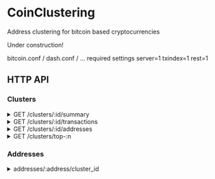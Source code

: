 # CoinClustering
Address clustering for bitcoin based cryptocurrencies

Under construction!

bitcoin.conf / dash.conf / ... required settings
server=1
txindex=1
rest=1

## HTTP API

### Clusters
<details>
 <summary>GET /clusters/:id/summary</summary>

`/clusters/867498/summary`
``` json
{
  "balance": 0,
  "firstTransaction": {
    "txid": "31f3710a0a6fede8d198fd1da26124dcc55d3bb4afad818050aa2413dc210564",
    "height": 313604,
    "n": 1
  },
  "lastTransaction": {
    "txid": "2608555083f4e2b46189f395fee7c4e44fe462f3da0faa07e3ad3af10ebc98d7",
    "height": 313652,
    "n": 1
  },
  "addressCount": 3
}
```
</details>
<details>
 <summary>GET /clusters/:id/transactions</summary>

`/clusters/867498/transactions`
``` json
[
  {
    "txid": "31f3710a0a6fede8d198fd1da26124dcc55d3bb4afad818050aa2413dc210564",
    "height": 313604,
    "n": 1
  },
  {
    "txid": "9d05dc6580b7336a01ba83ee8adbfb214950dc42252ae4fdca45424cbc7519e2",
    "height": 313613,
    "n": 1
  },
  {
    "txid": "d0414c14591e307157b72a7091dd46be4763d1ad3d2edcb00547f43b5fe6b4b8",
    "height": 313626,
    "n": 1
  },
  {
    "txid": "2608555083f4e2b46189f395fee7c4e44fe462f3da0faa07e3ad3af10ebc98d7",
    "height": 313652,
    "n": 1
  }
]
```
</details>
<details>
 <summary>GET /clusters/:id/addresses</summary>

`/clusters/867498/addresses`
``` json
[
  "Lg1a7xRpiyMVAKvhLCrh78TEg1SLrVt2Eg",
  "LZvdRoB5LWPdodp8qsWLudgYZ4cFQ9syCx",
  "LXQUw5bQvuGFjf9uMR3dey8zLK8v2NkW8N"
]
```
</details>
<details>
 <summary>GET /clusters/top-:n</summary>

`clusters/top-5`
``` json
[
  {
    "clusterId": 34737550,
    "balance": 116069306126068
  },
  {
    "clusterId": 3406070,
    "balance": 99398189164815
  },
  {
    "clusterId": 15450407,
    "balance": 89713539855629
  },
  {
    "clusterId": 15419485,
    "balance": 89707097731123
  },
  {
    "clusterId": 15449624,
    "balance": 89552106923194
  }
]
```
</details>

### Addresses
<details>
 <summary>addresses/:address/cluster_id</summary>

`/addresses/Lg1a7xRpiyMVAKvhLCrh78TEg1SLrVt2Eg/cluster_id`
``` json
867498
```
</details>